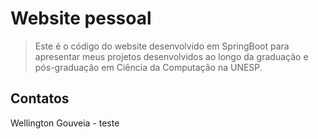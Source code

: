# Website pessoal
> Este é o código do website desenvolvido em SpringBoot para apresentar meus projetos desenvolvidos ao longo da graduação e pós-graduação em Ciência da Computação na UNESP.

## Contatos

Wellington Gouveia - teste